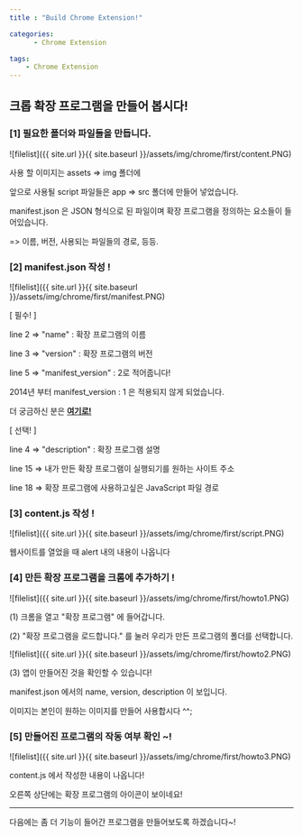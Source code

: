 ```yaml
---
title : "Build Chrome Extension!"

categories:
      - Chrome Extension

tags:
    - Chrome Extension
---
```


## 크롭 확장 프로그램을 만들어 봅시다!

### [1] 필요한 폴더와 파일들을 만듭니다.

![filelist]({{ site.url }}{{ site.baseurl }}/assets/img/chrome/first/content.PNG)

사용 할 이미지는 assets => img 폴더에

앞으로 사용될 script 파일들은 app => src 폴더에 만들어 넣었습니다.

manifest.json 은 JSON 형식으로 된 파일이며 확장 프로그램을 정의하는 요소들이 들어있습니다.

=> 이름, 버전, 사용되는 파일들의 경로, 등등.


### [2] manifest.json 작성 !

![filelist]({{ site.url }}{{ site.baseurl }}/assets/img/chrome/first/manifest.PNG)

[ 필수! ]

line 2 => "name" : 확장 프로그램의 이름 

line 3 => "version" : 확장 프로그램의 버전

line 5 => "manifest_version" : 2로 적어줍니다!

2014년 부터 manifest_version : 1 은 적용되지 않게 되었습니다.

더 궁금하신 분은 **[여기로!](https://developer.chrome.com/extensions/manifestVersion)**

[ 선택! ]

line 4 => "description" : 확장 프로그램 설명

line 15 => 내가 만든 확장 프로그램이 실행되기를 원하는 사이트 주소

line 18 => 확장 프로그램에 사용하고싶은 JavaScript 파일 경로


### [3] content.js 작성 !

![filelist]({{ site.url }}{{ site.baseurl }}/assets/img/chrome/first/script.PNG)

웹사이트를 열었을 때 alert 내의 내용이 나옵니다


### [4] 만든 확장 프로그램을 크롬에 추가하기 !

![filelist]({{ site.url }}{{ site.baseurl }}/assets/img/chrome/first/howto1.PNG)

(1) 크롬을 열고 "확장 프로그램" 에 들어갑니다.

(2) "확장 프로그램을 로드합니다." 를 눌러 우리가 만든 프로그램의 폴더를 선택합니다.

![filelist]({{ site.url }}{{ site.baseurl }}/assets/img/chrome/first/howto2.PNG)

(3) 앱이 만들어진 것을 확인할 수 있습니다!

manifest.json 에서의 name, version, description 이 보입니다.

이미지는 본인이 원하는 이미지를 만들어 사용합시다 ^^;


### [5] 만들어진 프로그램의 작동 여부 확인 ~!

![filelist]({{ site.url }}{{ site.baseurl }}/assets/img/chrome/first/howto3.PNG)

content.js 에서 작성한 내용이 나옵니다!

오른쪽 상단에는 확장 프로그램의 아이콘이 보이네요!


***

다음에는 좀 더 기능이 들어간 프로그램을 만들어보도록 하겠습니다~!
